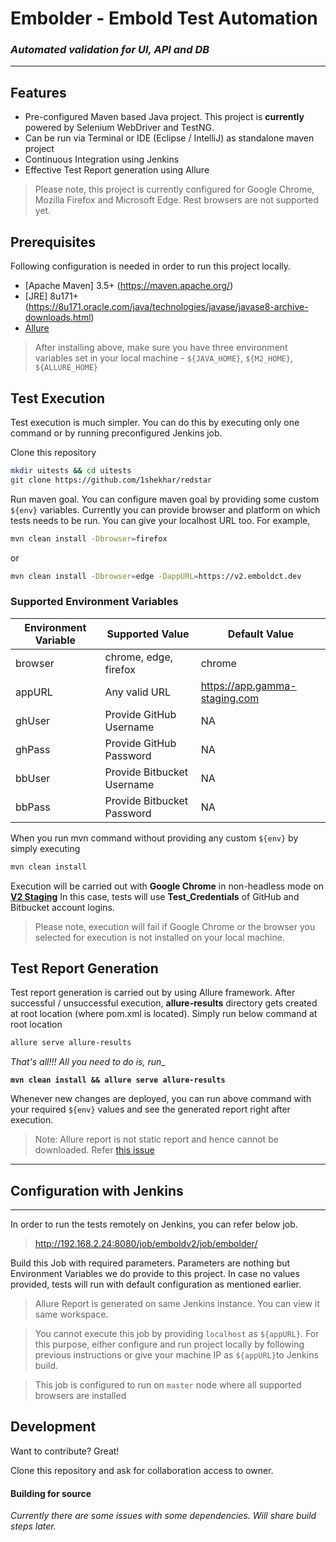 # Embolder - Embold Test Automation
### _Automated validation for UI, API and DB_
------

## Features

- Pre-configured Maven based Java project. This project is **currently** powered by Selenium WebDriver and TestNG.
- Can be run via Terminal or IDE (Eclipse / IntelliJ) as standalone maven project
- Continuous Integration using Jenkins
- Effective Test Report generation using Allure

> Please note, this project is currently configured for Google Chrome, Mozilla Firefox and Microsoft Edge. Rest browsers are not supported yet.

## Prerequisites

Following configuration is needed in order to run this project locally.

- [Apache Maven] 3.5+ (https://maven.apache.org/)
- [JRE] 8u171+(https://8u171.oracle.com/java/technologies/javase/javase8-archive-downloads.html)
- [Allure](https://docs.qameta.io/allure/#_installing_a_commandline)

> After installing above, make sure you have three environment variables set in your local machine - `${JAVA_HOME}`, `${M2_HOME}`, `${ALLURE_HOME}`

## Test Execution
Test execution is much simpler. You can do this by executing only one command or by running preconfigured Jenkins job.

Clone this repository

```sh
mkdir uitests && cd uitests
git clone https://github.com/1shekhar/redstar
```

Run maven goal. You can configure maven goal by providing some custom `${env}` variables. Currently you can provide browser and platform on which tests needs to be run. 
You can give your localhost URL too. For example,
```sh
mvn clean install -Dbrowser=firefox
```
or
```sh
mvn clean install -Dbrowser=edge -DappURL=https://v2.emboldct.dev
```
### Supported Environment Variables

| Environment Variable | Supported Value | Default Value |
| ------ | ------ | ------ |
| browser |chrome, edge, firefox | chrome |
| appURL | Any valid URL | https://app.gamma-staging.com |
| ghUser | Provide GitHub Username | NA |
| ghPass | Provide GitHub Password | NA |
| bbUser | Provide Bitbucket Username | NA |
| bbPass | Provide Bitbucket Password | NA |

When you run mvn command without providing any custom `${env}` by simply executing 
```sh
mvn clean install
```
Execution will be carried out with **Google Chrome** in non-headless mode on **[V2 Staging](https://app.gamma-staging.com)** 
In this case, tests will use **Test_Credentials** of GitHub and Bitbucket account logins.
> Please note, execution will fail if Google Chrome or the browser you selected for execution is not installed on your local machine.

## Test Report Generation

Test report generation is carried out by using Allure framework. 
After successful / unsuccessful execution, **allure-results** directory gets created at root location (where pom.xml is located).
Simply run below command at root location
```sh
allure serve allure-results
```
_That's all!!! All you need to do is, run__

**`mvn clean install && allure serve allure-results`**

Whenever new changes are deployed, you can run above command with your required `${env}` values and see the generated report right after execution.


>Note: Allure report is not static report and hence cannot be downloaded. Refer [this issue](https://github.com/allure-framework/allure2/issues/755)

--------------------------------------

## Configuration with Jenkins
--------------------------------------

In order to run the tests remotely on Jenkins, you can refer below job.
> http://192.168.2.24:8080/job/emboldv2/job/embolder/

Build this Job with required parameters. Parameters are nothing but Environment Variables we do provide to this project. In case no values provided, tests will run with default configuration as mentioned earlier.

> Allure Report is generated on same Jenkins instance. You can view it same workspace.

> You cannot execute this job by providing `localhost` as `${appURL}`. For this purpose, either configure and run project locally by following previous instructions or give your machine IP as `${appURL}`to Jenkins build.

> This job is configured to run on `master` node where all supported browsers are installed

## Development

Want to contribute? Great!

Clone this repository and ask for collaboration access to owner.
#### Building for source

_Currently there are some issues with some dependencies. Will share build steps later._
